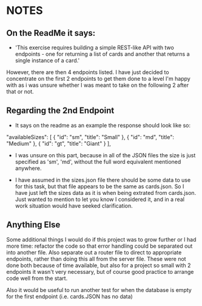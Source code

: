 # NOTES

## On the ReadMe it says:

- 'This exercise requires building a simple REST-like API with two endpoints - one for returning a list of cards and another that returns a single instance of a card.'

However, there are then 4 endpoints listed. I have just decided to concentrate on the first 2 endpoints to get them done to a level I'm happy with as i was unsure whether I was meant to take on the following 2 after that or not.

## Regarding the 2nd Endpoint

- It says on the readme as an example the response should look like so:

"availableSizes": [
{
"id": "sm",
"title": "Small"
},
{
"id": "md",
"title": "Medium"
},
{
"id": "gt",
"title": "Giant"
}
],

- I was unsure on this part, because in all of the JSON files the size is just specified as 'sm', 'md', without the full word equivalent mentioned anywhere.

- I have assumed in the sizes.json file there should be some data to use for this task, but that file appears to be the same as cards.json. So I have just left the sizes data as it is when being extrated from cards.json. Just wanted to mention to let you know I considered it, and in a real work situation would have seeked clarification.

## Anything Else

Some additional things I would do if this project was to grow further or I had more time: refactor the code so that error handling could be separated out into another file. Also separate out a router file to direct to appropriate endpoints, rather than doing this all from the server file. These were not done both because of time available, but also for a project so small with 2 endpoints it wasn't very necessary, but of course good practice to arrange code well from the start.

Also it would be useful to run another test for when the database is empty for the first endpoint (i.e. cards.JSON has no data)
